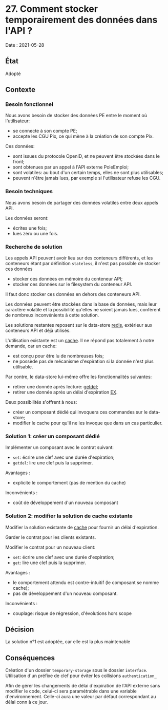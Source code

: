 # 27. Comment stocker temporairement des données dans l'API ?

Date : 2021-05-28

## État
Adopté

## Contexte 

### Besoin fonctionnel
Nous avons besoin de stocker des données PE entre le moment où l'utilisateur:
- se connecte à son compte PE;
- accepte les CGU Pix, ce qui mène à la création de son compte Pix.

Ces données:
- sont issues du protocole OpenID, et ne peuvent être stockées dans le front;
- sont obtenues par un appel à l'API externe PoleEmploi;
- sont volatiles: au bout d'un certain temps, elles ne sont plus utilisables;
- peuvent n'être jamais lues, par exemple si l'utilisateur refuse les CGU.

### Besoin techniques

Nous avons besoin de partager des données volatiles entre deux appels API.

Les données seront: 
- écrites une fois;
- lues zéro ou une fois.

### Recherche de solution
Les appels API peuvent avoir lieu sur des conteneurs différents, 
et les conteneurs étant par définition `stateless`, il n'est pas possible de stocker ces données 
- stocker ces données en mémoire du conteneur API;
- stocker ces données sur le filesystem du conteneur API.

Il faut donc stocker ces données en dehors des conteneurs API.

Les données peuvent être stockées dans la base de données, mais leur caractère volatile
et la possibilité qu'elles ne soient jamais lues, confèrent de nombreux inconvénients 
à cette solution.

Les solutions restantes reposent sur le data-store [redis](https://en.wikipedia.org/wiki/Redis),
extérieur aux conteneurs API et déjà utilisés.

L'utilisation existante est un [cache](./0005-ajout-d-un-cache-memoire-distribute-pour-le-contenu-pedagogique.md).
Il ne répond pas totalement à notre demande, car un cache:
- est conçu pour être lu de nombreuses fois;
- ne possède pas de mécanisme d'expiration si la donnée n'est plus utilisable.

Par contre, le data-store lui-même offre les fonctionnalités suivantes:
- retirer une donnée après lecture: [getdel](https://redis.io/commands/getdel);
- retirer une donnée après un délai d'expiration [EX](https://redis.io/commands/set).

Deux possibilités s'offrent à nous:
- créer un composant dédié qui invoquera ces commandes sur le data-store;
- modifier le cache pour qu'il ne les invoque que dans un cas particulier.

### Solution 1: créer un composant dédié

Implémenter un composant avec le contrat suivant:
- `set`: écrire une clef avec une durée d'expiration;
- `getdel`: lire une clef puis la supprimer. 
 
Avantages :
- explicite le comportement (pas de mention du cache)

Inconvénients :
- coût de développement d'un nouveau composant

### Solution 2: modifier la solution de cache existante
Modifier la solution existante de [cache](./0005-ajout-d-un-cache-memoire-distribute-pour-le-contenu-pedagogique.md)
pour fournir un délai d'expiration.

Garder le contrat pour les clients existants.

Modifier le contrat pour un nouveau client:
- `set`: écrire une clef avec une durée d'expiration;
- `get`: lire une clef puis la supprimer.

Avantages :
- le comportement attendu est contre-intuitif (le composant se nomme cache);
- pas de développement d'un nouveau composant.

Inconvénients :
- couplage: risque de régression, d'évolutions hors scope

## Décision
La solution n°1 est adoptée, car elle est la plus maintenable

## Conséquences
Création d'un dossier `temporary-storage` sous le dossier `interface`.
Utilisation d'un préfixe de clef pour éviter les collisions `authentication_`

Afin de gérer les changements de délai d'expiration de l'API externe 
sans modifier le code, celui-ci sera paramétrable dans une variable d'environnement.
Celle-ci aura une valeur par défaut correspondant au délai conn à ce jour.
